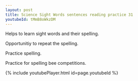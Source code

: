 ```yaml
---
layout: post
title: Science Sight Words sentences reading practice 31
youtubeId: tMmB8oWkzDM
---
```

 
 
Helps to learn sight words and their spelling.

Opportunitiy to repeat the spelling. 

Practice spelling. 
 
Practice for spelling bee competitions. 
 
{% include youtubePlayer.html id=page.youtubeId %}
 
 

